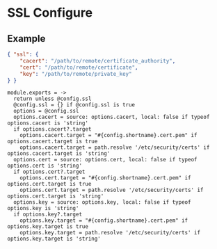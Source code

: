 
# SSL Configure

## Example

```json
{ "ssl": {
    "cacert": "/path/to/remote/certificate_authority",
    "cert": "/path/to/remote/certificate",
    "key": "/path/to/remote/private_key"
} }
```

    module.exports = ->
      return unless @config.ssl
      @config.ssl = {} if @config.ssl is true
      options = @config.ssl
      options.cacert = source: options.cacert, local: false if typeof options.cacert is 'string'
      if options.cacert?.target
        options.cacert.target = "#{config.shortname}.cert.pem" if options.cacert.target is true
        options.cacert.target = path.resolve '/etc/security/certs' if options.cacert.target is 'string'
      options.cert = source: options.cert, local: false if typeof options.cert is 'string'
      if options.cert?.target
        options.cert.target = "#{config.shortname}.cert.pem" if options.cert.target is true
        options.cert.target = path.resolve '/etc/security/certs' if options.cert.target is 'string'
      options.key = source: options.key, local: false if typeof options.key is 'string'
      if options.key?.target
        options.key.target = "#{config.shortname}.cert.pem" if options.key.target is true
        options.key.target = path.resolve '/etc/security/certs' if options.key.target is 'string'
